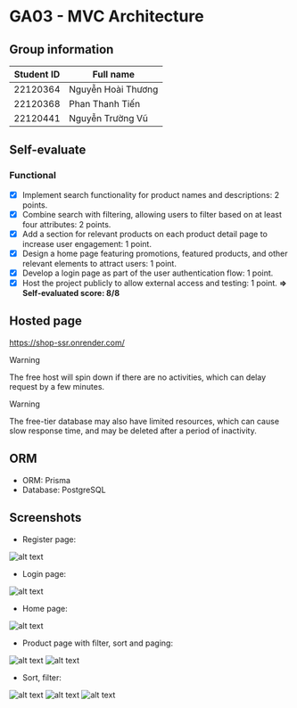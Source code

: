# GA03 - MVC Architecture

## Group information

| Student ID | Full name          |
| ---------- | ------------------ |
| 22120364   | Nguyễn Hoài Thương |
| 22120368   | Phan Thanh Tiến    |
| 22120441   | Nguyễn Trường Vũ   |

## Self-evaluate

### Functional
- [x] Implement search functionality for product names and descriptions: 2  points.
- [x] Combine search with filtering, allowing users to filter based on at least four attributes: 2 points.
- [x] Add a section for relevant products on each product detail page to increase user engagement: 1 point.
- [x] Design a home page featuring promotions, featured products, and other relevant elements to attract users: 1 point.
- [x] Develop a login page as part of the user authentication flow: 1 point.
- [x] Host the project publicly to allow external access and testing: 1 point.
**=> Self-evaluated score: 8/8**

## Hosted page

https://shop-ssr.onrender.com/

> [!WARNING]  
> The free host will spin down if there are no activities, which can delay request by a few minutes.

> [!WARNING]  
> The free-tier database may also have limited resources, which can cause slow response time, and may be deleted after a period of inactivity.

## ORM

- ORM: Prisma
- Database: PostgreSQL

## Screenshots

- Register page:

![alt text](./../assets/screenshots/GA05/image-1.jpeg)

- Login page:

![alt text](./../assets/screenshots/GA05/image-8.jpeg)

- Home page:

![alt text](./../assets/screenshots/GA05/image-7.jpeg)

- Product page with filter, sort and paging:

![alt text](./../assets/screenshots/GA05/image-6.jpeg)
![alt text](./../assets/screenshots/GA05/image-2.jpeg)

- Sort, filter:

![alt text](./../assets/screenshots/GA05/image-5.jpeg)
![alt text](./../assets/screenshots/GA05/image-4.jpeg)
![alt text](./../assets/screenshots/GA05/image-3.jpeg)

